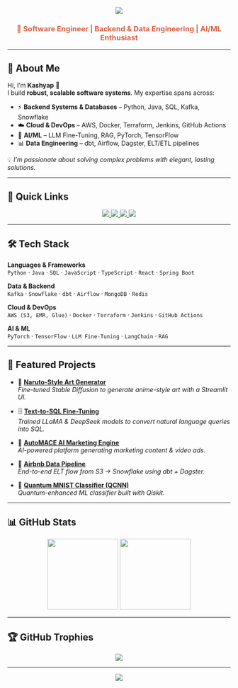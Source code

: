 <!-- Header Banner -->
<p align="center">
  <img src="https://capsule-render.vercel.app/api?type=waving&color=0:F5E6C8,100:F5E6C8&height=180&section=header&text=RAMA%20CHANDRA%20KASHYAP%20MAMIDIPALLI&fontSize=32&fontColor=D95F43&fontAlignY=35&animation=fadeIn&fontAlign=50"/>
</p>

<h3 align="center" style="color:#D95F43;">🚀 Software Engineer | Backend & Data Engineering | AI/ML Enthusiast</h3>

---

## 👋 About Me  

Hi, I’m **Kashyap** 🙂  
I build **robust, scalable software systems**. My expertise spans across:  

- ⚡ **Backend Systems & Databases** – Python, Java, SQL, Kafka, Snowflake  
- ☁️ **Cloud & DevOps** – AWS, Docker, Terraform, Jenkins, GitHub Actions  
- 🤖 **AI/ML** – LLM Fine-Tuning, RAG, PyTorch, TensorFlow  
- 📊 **Data Engineering** – dbt, Airflow, Dagster, ELT/ETL pipelines  

💡 *I’m passionate about solving complex problems with elegant, lasting solutions.*  

---

## 🔗 Quick Links  

<p align="center">
  <a href="https://drive.google.com/file/d/14-1lLxiRWAzFj9r-ZePYak343xVkxX8i/view">
    <img src="https://img.shields.io/badge/Resume-0F2027?style=for-the-badge&logo=doc&logoColor=F5E6C8" />
  </a>
  <a href="https://www.linkedin.com/in/kashyapmrc/">
    <img src="https://img.shields.io/badge/LinkedIn-0A66C2?style=for-the-badge&logo=linkedin&logoColor=white" />
  </a>
  <a href="mailto:kashyapmrc@gmail.com">
    <img src="https://img.shields.io/badge/Email-D95F43?style=for-the-badge&logo=gmail&logoColor=white" />
  </a>
  <a href="https://rama-chandra-kashyap-mamidipalli-portfolio-393267571012.us-west1.run.app/">
    <img src="https://img.shields.io/badge/Portfolio-F5E6C8?style=for-the-badge&logo=firefox&logoColor=D95F43" />
  </a>
</p>

---

## 🛠 Tech Stack  

**Languages & Frameworks**  
`Python` · `Java` · `SQL` · `JavaScript` · `TypeScript` · `React` · `Spring Boot`  

**Data & Backend**  
`Kafka` · `Snowflake` · `dbt` · `Airflow` · `MongoDB` · `Redis`  

**Cloud & DevOps**  
`AWS (S3, EMR, Glue)` · `Docker` · `Terraform` · `Jenkins` · `GitHub Actions`  

**AI & ML**  
`PyTorch` · `TensorFlow` · `LLM Fine-Tuning` · `LangChain` · `RAG`  

---

## 🚀 Featured Projects  

- 🎨 [**Naruto-Style Art Generator**](https://github.com/kashyap0729/Latent-Diffusion-Model-of-Modern-Disney-to-Naruto)  
  *Fine-tuned Stable Diffusion to generate anime-style art with a Streamlit UI.*  

- 🗄️ [**Text-to-SQL Fine-Tuning**](https://github.com/kashyap0729/TextToSQL-Finetune)  
  *Trained LLaMA & DeepSeek models to convert natural language queries into SQL.*  

- 🚀 [**AutoMACE AI Marketing Engine**](https://github.com/kashyap0729/automace-ai-marketing-content-engine)  
  *AI-powered platform generating marketing content & video ads.*  

- 🏡 [**Airbnb Data Pipeline**](https://github.com/kashyap0729/Airbnb-Analytics-with-DBT-Data-Build-Tool)  
  *End-to-end ELT flow from S3 → Snowflake using dbt + Dagster.*  

- 🔮 [**Quantum MNIST Classifier (QCNN)**](https://github.com/kashyap0729/Quantum_Machine_Learning)  
  *Quantum-enhanced ML classifier built with Qiskit.*  

---

## 📊 GitHub Stats  

<p align="center">
  <img src="https://github-readme-stats.vercel.app/api?username=kashyap0729&show_icons=true&theme=tokyonight&bg_color=0F2027&title_color=D95F43&text_color=F5E6C8&icon_color=D95F43" height="160"/>
  <img src="https://github-readme-stats.vercel.app/api/top-langs/?username=kashyap0729&layout=compact&theme=tokyonight&bg_color=0F2027&title_color=D95F43&text_color=F5E6C8" height="160"/>
</p>

---

## 🏆 GitHub Trophies  

<p align="center">
  <img src="https://github-profile-trophy.vercel.app/?username=kashyap0729&theme=onestar&no-frame=true&margin-w=15&margin-h=15&column=7" />
</p>

---

<!-- Footer Banner -->
<p align="center">
  <img src="https://capsule-render.vercel.app/api?type=waving&color=0:D95F43,100:F5E6C8&height=120&section=footer"/>
</p>
